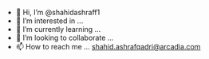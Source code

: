 - 👋 Hi, I’m @shahidashraff1
- 👀 I’m interested in ...
- 🌱 I’m currently learning ...
- 💞️ I’m looking to collaborate ...
- 📫 How to reach me ... shahid.ashrafqadri@arcadia.com

<!---
shahidashraff1/shahidashraff1 is a ✨ special ✨ repository because its `README.md` (this file) appears on your GitHub profile.
You can click the Preview link to take a look at your changes.
--->
